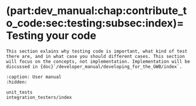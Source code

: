 (part:dev_manual:chap:contribute_to_code:sec:testing:subsec:index)=
Testing your code
=================

```{todo} 
This section exlains why testing code is important, what kind of test there are, and in what case you should different cases. This section will focus on the concepts, not implementation. Implementation will be discussed in {doc}`/developer_manual/developing_for_the_GWB/index`.
```

```{toctree}
:caption: User manual
:hidden:

unit_tests
integration_testers/index
```